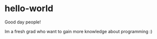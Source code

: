 # hello-world

Good day people!

Im a fresh grad who want to gain more knowledge about programming :)
